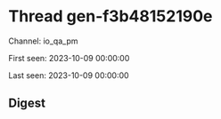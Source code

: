 # Thread gen-f3b48152190e
Channel: io_qa_pm

First seen: 2023-10-09 00:00:00

Last seen: 2023-10-09 00:00:00

## Digest


